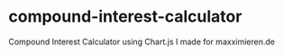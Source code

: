 # compound-interest-calculator
Compound Interest Calculator using Chart.js I made for maxximieren.de
